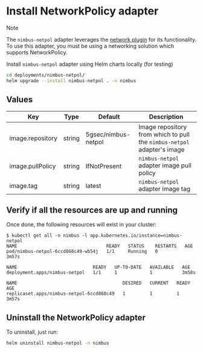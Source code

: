 # Install NetworkPolicy adapter

> [!Note]
> The `nimbus-netpol` adapter leverages
> the [network plugin](https://kubernetes.io/docs/concepts/extend-kubernetes/compute-storage-net/network-plugins/)
> for its functionality.
> To use this adapter, you must be using a networking solution which supports NetworkPolicy.

Install `nimbus-netpol` adapter using Helm charts locally (for testing)

```bash
cd deployments/nimbus-netpol/
helm upgrade --install nimbus-netpol . -n nimbus
```

## Values

| Key              | Type   | Default             | Description                                                             |
|------------------|--------|---------------------|-------------------------------------------------------------------------|
| image.repository | string | 5gsec/nimbus-netpol | Image repository from which to pull the `nimbus-netpol` adapter's image |
| image.pullPolicy | string | IfNotPresent        | `nimbus-netpol` adapter image pull policy                               |
| image.tag        | string | latest              | `nimbus-netpol` adapter image tag                                       |

## Verify if all the resources are up and running

Once done, the following resources will exist in your cluster:

```shell
$ kubectl get all -n nimbus -l app.kubernetes.io/instance=nimbus-netpol
NAME                                 READY   STATUS    RESTARTS   AGE
pod/nimbus-netpol-6ccd868c49-wb54j   1/1     Running   0          3m57s

NAME                            READY   UP-TO-DATE   AVAILABLE   AGE
deployment.apps/nimbus-netpol   1/1     1            1           3m58s

NAME                                       DESIRED   CURRENT   READY   AGE
replicaset.apps/nimbus-netpol-6ccd868c49   1         1         1       3m57s
```

## Uninstall the NetworkPolicy adapter

To uninstall, just run:

```bash
helm uninstall nimbus-netpol -n nimbus
```
